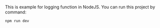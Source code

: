 This is example for logging function in NodeJS. 
You can run this project by command:
```
npm run dev
```
